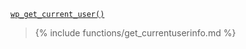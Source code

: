 <p><code><a href="https://developer.wordpress.org/reference/functions/wp_get_current_user/">wp_get_current_user()</a></code></p>

<blockquote>

{% include functions/get_currentuserinfo.md %}

</blockquote>
